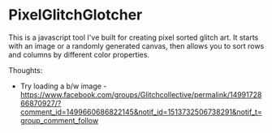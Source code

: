 # PixelGlitchGlotcher

This is a javascript tool I've built for creating pixel sorted glitch art. It starts with an image or a randomly generated canvas, then allows you to sort rows and columns by different color properties.

Thoughts:
 * Try loading a b/w image - https://www.facebook.com/groups/Glitchcollective/permalink/1499172866870927/?comment_id=1499660686822145&notif_id=1513732506738291&notif_t=group_comment_follow
